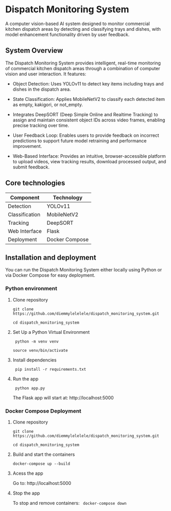 # Dispatch Monitoring System

A computer vision-based AI system designed to monitor commercial kitchen dispatch areas by detecting and classifying trays and dishes, with model enhancement functionality driven by user feedback.

## System Overview
The Dispatch Monitoring System provides intelligent, real-time monitoring of commercial kitchen dispatch areas through a combination of computer vision and user interaction. It features:

 - Object Detection: Uses YOLOv11 to detect key items including trays and dishes in the dispatch area.

 - State Classification: Applies MobileNetV2 to classify each detected item as empty, kakigori, or not_empty.

 - Integrates DeepSORT (Deep Simple Online and Realtime Tracking) to assign and maintain consistent object IDs across video frames, enabling precise tracking over time.

 - User Feedback Loop: Enables users to provide feedback on incorrect predictions to support future model retraining and performance improvement.

 - Web-Based Interface: Provides an intuitive, browser-accessible platform to upload videos, view tracking results, download processed output, and submit feedback.

## Core technologies

| Component        | Technology       |
|------------------|------------------|
| Detection         | YOLOv11         |
| Classification    | MobileNetV2     |
| Tracking          | DeepSORT        |
| Web Interface     | Flask           |
| Deployment        | Docker Compose  |

## Installation and deployment
You can run the Dispatch Monitoring System either locally using Python or via Docker Compose for easy deployment.

### Python environment
1. Clone repository

   ```git clone https://github.com/diemmylelelele/dispatch_monitoring_system.git```

   ```cd dispatch_monitoring_system```

2. Set Up a Python Virtual Environment

   ``` python -m venv venv```

   ``` source venv/bin/activate ```

3. Install dependencies

   ``` pip install -r requirements.txt```

4. Run the app

   ``` python app.py```

   The Flask app will start at:
   http://localhost:5000

### Docker Compose Deployment

1. Clone repository

   ```git clone https://github.com/diemmylelelele/dispatch_monitoring_system.git```

   ```cd dispatch_monitoring_system```

2. Build and start the containers
   
   ``` docker-compose up --build ```

3. Acess the app

   Go to:
   http://localhost:5000

3. Stop the app

   To stop and remove containers: ``` docker-compose down```



